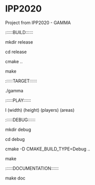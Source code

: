# IPP2020
Project from IPP2020 - GAMMA

::::::BUILD::::::

mkdir release

cd release

cmake ..

make

::::::TARGET::::::

./gamma

::::::PLAY::::::

I (width) (height) (players) (areas)

::::::DEBUG::::::

mkdir debug

cd debug

cmake -D CMAKE_BUILD_TYPE=Debug ..

make

::::::DOCUMENTATION::::::

make doc
